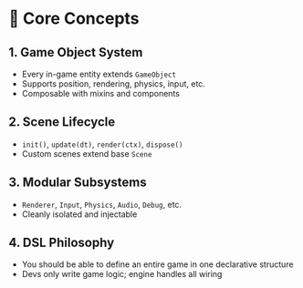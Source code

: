 # 🧠 Core Concepts

## 1. Game Object System
- Every in-game entity extends `GameObject`
- Supports position, rendering, physics, input, etc.
- Composable with mixins and components

## 2. Scene Lifecycle
- `init()`, `update(dt)`, `render(ctx)`, `dispose()`
- Custom scenes extend base `Scene`

## 3. Modular Subsystems
- `Renderer`, `Input`, `Physics`, `Audio`, `Debug`, etc.
- Cleanly isolated and injectable

## 4. DSL Philosophy
- You should be able to define an entire game in one declarative structure
- Devs only write game logic; engine handles all wiring
